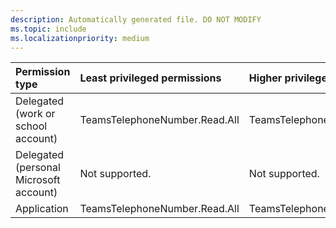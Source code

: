 ```yaml
---
description: Automatically generated file. DO NOT MODIFY
ms.topic: include
ms.localizationpriority: medium
---
```


|Permission type|Least privileged permissions|Higher privileged permissions|
|:---|:---|:---|
|Delegated (work or school account)|TeamsTelephoneNumber.Read.All|TeamsTelephoneNumber.ReadWrite.All|
|Delegated (personal Microsoft account)|Not supported.|Not supported.|
|Application|TeamsTelephoneNumber.Read.All|TeamsTelephoneNumber.ReadWrite.All|


